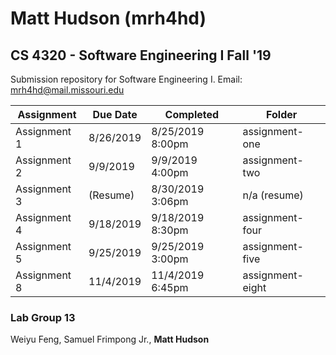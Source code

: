 # Matt Hudson (mrh4hd)
## CS 4320 - Software Engineering I Fall '19

Submission repository for Software Engineering I.
Email: mrh4hd@mail.missouri.edu

| Assignment | Due Date | Completed | Folder |
| -----------|----------|-----------|--------|
| Assignment 1 | 8/26/2019 | 8/25/2019 8:00pm | assignment-one |
| Assignment 2 | 9/9/2019  | 9/9/2019 4:00pm  | assignment-two |
| Assignment 3 | (Resume)  | 8/30/2019 3:06pm | n/a (resume)   |
| Assignment 4 | 9/18/2019 | 9/18/2019 8:30pm | assignment-four|
| Assignment 5 | 9/25/2019 | 9/25/2019 3:00pm | assignment-five|
| Assignment 8 | 11/4/2019 | 11/4/2019 6:45pm | assignment-eight|

### Lab Group 13

Weiyu Feng, Samuel Frimpong Jr., **Matt Hudson**
